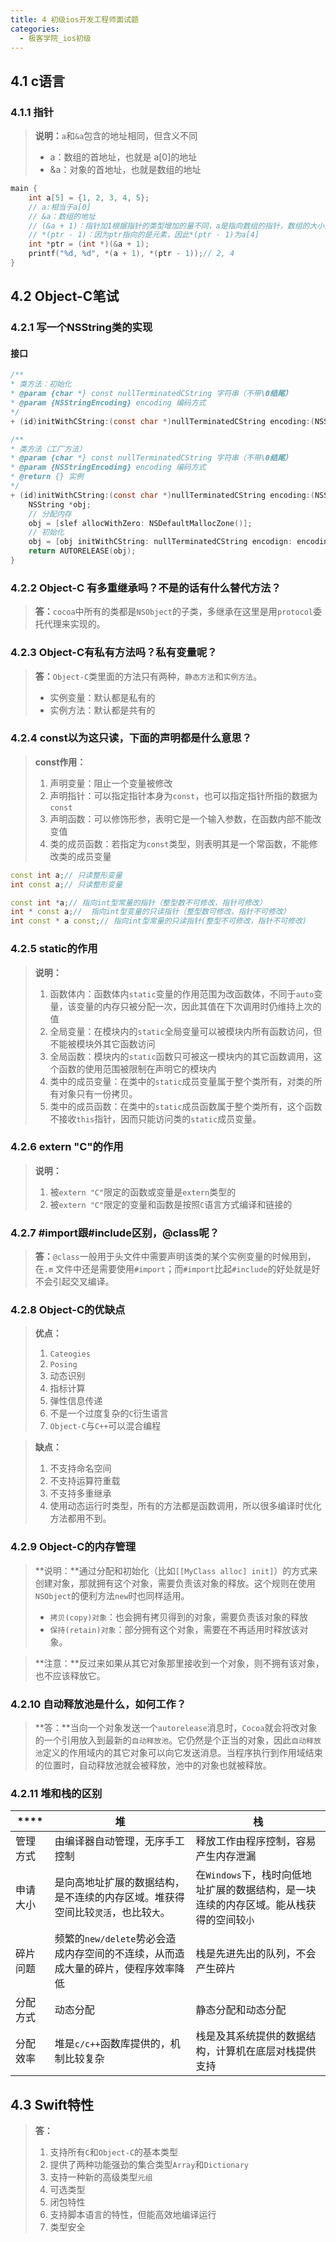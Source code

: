 ```yaml
---
title: 4 初级ios开发工程师面试题
categories:
  - 极客学院_ios初级
---
```



## 4.1	c语言

### 4.1.1	指针
>**说明：**`a`和`&a`包含的地址相同，但含义不同
>+ a：数组的首地址，也就是 a[0]的地址
>+ &a：对象的首地址，也就是数组的地址

```cpp
main {
	int a[5] = {1, 2, 3, 4, 5};
	// a:相当于a[0]
	// &a：数组的地址
	// (&a + 1)：指针加1根据指针的类型增加的量不同，a是指向数组的指针，数组的大小为5个Int，因此(&a + 1)指向a[5]（溢出）
	// *(ptr - 1)：因为ptr指向的是元素，因此*(ptr - 1)为a[4]
	int *ptr = (int *)(&a + 1);
	printf("%d, %d", *(a + 1), *(ptr - 1));// 2, 4
}
```

## 4.2	Object-C笔试

### 4.2.1	 写一个NSString类的实现

#### 接口

```objective-c
/**
* 类方法：初始化
* @param {char *} const nullTerminatedCString 字符串（不带\0结尾）
* @param {NSStringEncoding} encoding 编码方式
*/
+ (id)initWithCString:(const char *)nullTerminatedCString encoding:(NSStringEncoding)encoding;

/**
* 类方法（工厂方法）
* @param {char *} const nullTerminatedCString 字符串（不带\0结尾）
* @param {NSStringEncoding} encoding 编码方式
* @return {} 实例
*/
+ (id)initWithCString:(const char *)nullTerminatedCString encoding:(NSStringEncoding)encoding {
	NSString *obj;
	// 分配内存
	obj = [slef allocWithZero: NSDefaultMallocZone()];
	// 初始化
	obj = [obj initWithCString: nullTerminatedCString encodign: encoding];
	return AUTORELEASE(obj);
}
```

### 4.2.2	Object-C 有多重继承吗？不是的话有什么替代方法？
>**答：**`cocoa`中所有的类都是`NSObject`的子类，多继承在这里是用`protocol`委托代理来实现的。

### 4.2.3	Object-C有私有方法吗？私有变量呢？
>**答：**`Object-C`类里面的方法只有两种，`静态方法`和`实例方法`。
>+ 实例变量：默认都是私有的
>+ 实例方法：默认都是共有的

### 4.2.4	const以为这只读，下面的声明都是什么意思？
>**const作用：**
>1. 声明变量：阻止一个变量被修改 
>2. 声明指针：可以指定指针本身为`const`，也可以指定指针所指的数据为`const`
>3. 声明函数：可以修饰形参，表明它是一个输入参数，在函数内部不能改变值
>4. 类的成员函数：若指定为`const`类型，则表明其是一个常函数，不能修改类的成员变量

```cpp
const int a;// 只读整形变量
int const a;// 只读整形变量

const int *a;// 指向int型常量的指针（整型数不可修改，指针可修改）
int * const a;//  指向int型变量的只读指针（整型数可修改，指针不可修改）
int const * a const;// 指向int型常量的只读指针(整型不可修改，指针不可修改)
```

### 4.2.5	static的作用
>**说明：**
>1. 函数体内：函数体内`static`变量的作用范围为改函数体，不同于`auto`变量，该变量的内存只被分配一次，因此其值在下次调用时仍维持上次的值
>2. 全局变量：在模块内的`static`全局变量可以被模块内所有函数访问，但不能被模块外其它函数访问
>3. 全局函数：模块内的`static`函数只可被这一模块内的其它函数调用，这个函数的使用范围被限制在声明它的模块内
>4. 类中的成员变量：在类中的`static`成员变量属于整个类所有，对类的所有对象只有一份拷贝。
>5. 类中的成员函数：在类中的`static`成员函数属于整个类所有，这个函数不接收`this`指针，因而只能访问类的`static`成员变量。

### 4.2.6	extern "C"的作用
>**说明：**
>1. 被`extern "C"`限定的函数或变量是`extern`类型的
>2. 被`extern "C"`限定的变量和函数是按照`C`语言方式编译和链接的

### 4.2.7 #import跟#include区别，@class呢？
>**答：**`@class`一般用于头文件中需要声明该类的某个实例变量的时候用到，在`.m`
文件中还是需要使用`#import`；而`#import`比起`#include`的好处就是好不会引起交叉编译。

### 4.2.8	Object-C的优缺点
>**优点：**
>1. `Cateogies`
>2. `Posing`
>3. 动态识别
>4. 指标计算
>5. 弹性信息传递
>6. 不是一个过度复杂的`C`衍生语言
>7. `Object-C`与`C++`可以混合编程

>**缺点：**
>1. 不支持命名空间
>2. 不支持运算符重载
>3. 不支持多重继承
>4. 使用动态运行时类型，所有的方法都是函数调用，所以很多编译时优化方法都用不到。

### 4.2.9	Object-C的内存管理
>**说明：**通过分配和初始化（比如`[[MyClass alloc] init]`）的方式来创建对象，那就拥有这个对象，需要负责该对象的释放。这个规则在使用`NSObject`的便利方法`new`时也同样适用。
>+ `拷贝(copy)对象`：也会拥有拷贝得到的对象，需要负责该对象的释放
>+ `保持(retain)对象`：部分拥有这个对象，需要在不再适用时释放该对象。

>**注意：**反过来如果从其它对象那里接收到一个对象，则不拥有该对象，也不应该释放它。


### 4.2.10	自动释放池是什么，如何工作？
>**答：**当向一个对象发送一个`autorelease`消息时，`Cocoa`就会将改对象的一个引用放入到最新的`自动释放池`。它仍然是个正当的对象，因此`自动释放池`定义的作用域内的其它对象可以向它发送消息。当程序执行到作用域结束的位置时，自动释放池就会被释放，池中的对象也就被释放。

### 4.2.11	堆和栈的区别

|****|堆|栈|
|-|-|-|
|管理方式|由编译器自动管理，无序手工控制|释放工作由程序控制，容易产生内存泄漏|
|申请大小|是向高地址扩展的数据结构，是不连续的内存区域。堆获得空间比较`灵活`，也比较`大`。|在`Windows`下，栈时向低地址扩展的数据结构，是一块连续的内存区域。能从栈获得的空间较`小`|
|碎片问题|频繁的`new/delete`势必会造成内存空间的不连续，从而造成大量的碎片，使程序效率降低|栈是先进先出的队列，不会产生碎片|
|分配方式|动态分配|静态分配和动态分配|
|分配效率|堆是`c/c++`函数库提供的，机制比较复杂|栈是及其系统提供的数据结构，计算机在底层对栈提供支持|


## 4.3	Swift特性
>**答：**
>1. 支持所有`C`和`Object-C`的基本类型
>2. 提供了两种功能强劲的集合类型`Array`和`Dictionary`
>3. 支持一种新的高级类型`元组`
>4. 可选类型
>5. 闭包特性
>6. 支持脚本语言的特性，但能高效地编译运行
>7. 类型安全